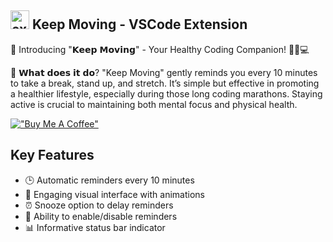## <img src="https://github.com/user-attachments/assets/d73e5a87-4817-44c9-930f-ee1f820c7d8d" alt="exercising" width="30"/> Keep Moving - VSCode Extension 
🚀 Introducing "𝗞𝗲𝗲𝗽 𝗠𝗼𝘃𝗶𝗻𝗴" - Your Healthy Coding Companion! 🧘‍♂️💻

🌟 𝗪𝗵𝗮𝘁 𝗱𝗼𝗲𝘀 𝗶𝘁 𝗱𝗼? "Keep Moving" gently reminds you every 10 minutes to take a break, stand up, and stretch. It’s simple but effective in promoting a healthier lifestyle, especially during those long coding marathons. Staying active is crucial to maintaining both mental focus and physical health.

[!["Buy Me A Coffee"](https://www.buymeacoffee.com/assets/img/custom_images/orange_img.png)](https://buymeacoffee.com/yusupsupriyadi)

## Key Features
- 🕒 Automatic reminders every 10 minutes
- 💪 Engaging visual interface with animations
- ⏰ Snooze option to delay reminders
- 🔄 Ability to enable/disable reminders
- 📊 Informative status bar indicator
